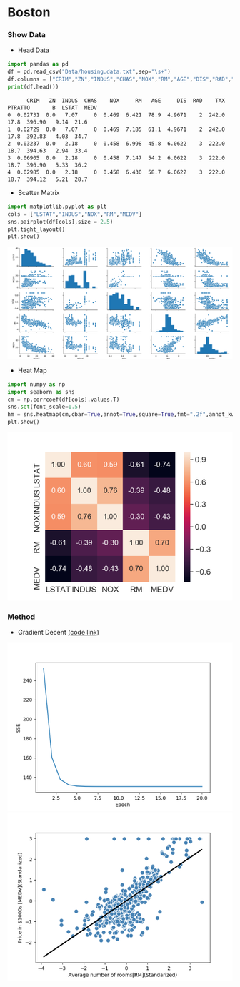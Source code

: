 # Boston
### Show Data
* Head Data
```python
import pandas as pd
df = pd.read_csv("Data/housing.data.txt",sep="\s+")
df.columns = ["CRIM","ZN","INDUS","CHAS","NOX","RM","AGE","DIS","RAD","TAX","PTRATTO","B","LSTAT","MEDV"]
print(df.head())
```
```shell
      CRIM   ZN  INDUS  CHAS    NOX     RM   AGE     DIS  RAD    TAX  PTRATTO       B  LSTAT  MEDV
0  0.02731  0.0   7.07     0  0.469  6.421  78.9  4.9671    2  242.0     17.8  396.90   9.14  21.6
1  0.02729  0.0   7.07     0  0.469  7.185  61.1  4.9671    2  242.0     17.8  392.83   4.03  34.7
2  0.03237  0.0   2.18     0  0.458  6.998  45.8  6.0622    3  222.0     18.7  394.63   2.94  33.4
3  0.06905  0.0   2.18     0  0.458  7.147  54.2  6.0622    3  222.0     18.7  396.90   5.33  36.2
4  0.02985  0.0   2.18     0  0.458  6.430  58.7  6.0622    3  222.0     18.7  394.12   5.21  28.7
```

* Scatter Matrix
```python
import matplotlib.pyplot as plt
cols = ["LSTAT","INDUS","NOX","RM","MEDV"]
sns.pairplot(df[cols],size = 2.5)
plt.tight_layout()
plt.show()
```
![Scatter](https://github.com/Offliners/Machine-Learning/blob/master/ML/Linear%20Regression/Boston/Scatter.png)

* Heat Map
```python
import numpy as np
import seaborn as sns
cm = np.corrcoef(df[cols].values.T)
sns.set(font_scale=1.5)
hm = sns.heatmap(cm,cbar=True,annot=True,square=True,fmt=".2f",annot_kws={"size":15},yticklabels=cols,xticklabels=cols)
plt.show()
```
![heat-map](https://github.com/Offliners/Machine-Learning/blob/master/ML/Linear%20Regression/Boston/Heat-Map.png)

### Method
* Gradient Decent  [(code link)](Boston_GD.py)

![LossFunction](https://github.com/Offliners/Machine-Learning/blob/master/ML/Linear%20Regression/Boston/Boston-Loss.png)
![Model](https://github.com/Offliners/Machine-Learning/blob/master/ML/Linear%20Regression/Boston/model.png)

